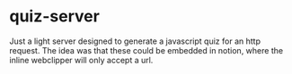 # quiz-server

Just a light server designed to generate a javascript quiz for an http request. The idea was that these
could be embedded in notion, where the inline webclipper will only accept a url.
